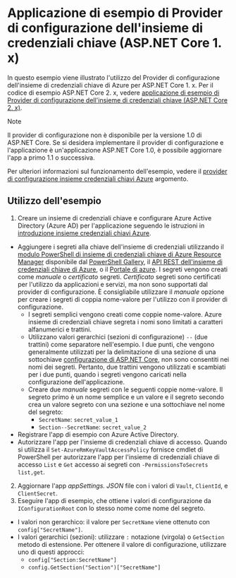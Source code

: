 # <a name="key-vault-configuration-provider-sample-application-aspnet-core-1x"></a>Applicazione di esempio di Provider di configurazione dell'insieme di credenziali chiave (ASP.NET Core 1. x)

In questo esempio viene illustrato l'utilizzo del Provider di configurazione dell'insieme di credenziali chiave di Azure per ASP.NET Core 1. x. Per il codice di esempio ASP.NET Core 2. x, vedere [applicazione di esempio di Provider di configurazione dell'insieme di credenziali chiave (ASP.NET Core 2. x)](https://github.com/aspnet/Docs/tree/master/aspnetcore/security/key-vault-configuration/samples/basic-sample/2.x).

> [!NOTE]
> Il provider di configurazione non è disponibile per la versione 1.0 di ASP.NET Core. Se si desidera implementare il provider di configurazione e l'applicazione è un'applicazione ASP.NET Core 1.0, è possibile aggiornare l'app a primo 1.1 o successiva.

Per ulteriori informazioni sul funzionamento dell'esempio, vedere il [provider di configurazione insieme credenziali chiavi Azure](xref:security/key-vault-configuration) argomento.

## <a name="using-the-sample"></a>Utilizzo dell'esempio
1. Creare un insieme di credenziali chiave e configurare Azure Active Directory (Azure AD) per l'applicazione seguendo le istruzioni in [introduzione insieme credenziali chiavi Azure](https://azure.microsoft.com/documentation/articles/key-vault-get-started/).
  * Aggiungere i segreti alla chiave dell'insieme di credenziali utilizzando il [modulo PowerShell di insieme di credenziali chiave di Azure Resource Manager](/powershell/module/azurerm.keyvault) disponibile dal [PowerShell Gallery](https://www.powershellgallery.com/packages/AzureRM.KeyVault), il [API REST dell'insieme di credenziali chiave di Azure](/rest/api/keyvault/), o il [Portale di azure](https://portal.azure.com/). I segreti vengono creati come *manuale* o *certificato* segreti. *Certificato* segreti sono certificati per l'utilizzo da applicazioni e servizi, ma non sono supportati dal provider di configurazione. È consigliabile utilizzare il *manuale* opzione per creare i segreti di coppia nome-valore per l'utilizzo con il provider di configurazione.
    * I segreti semplici vengono creati come coppie nome-valore. Azure insieme di credenziali chiave segreta i nomi sono limitati a caratteri alfanumerici e trattini.
    * Utilizzano valori gerarchici (sezioni di configurazione) `--` (due trattini) come separatore nell'esempio. I due punti, che vengono generalmente utilizzati per la delimitazione di una sezione di una sottochiave [configurazione di ASP.NET Core](xref:fundamentals/configuration/index), non sono consentiti nei nomi dei segreti. Pertanto, due trattini vengono utilizzati e scambiati per i due punti, quando i segreti vengono caricati nella configurazione dell'applicazione.
    * Creare due *manuale* segreti con le seguenti coppie nome-valore. Il segreto primo è un nome semplice e un valore e il segreto secondo crea un valore segreto con una sezione e una sottochiave nel nome del segreto:
      * `SecretName`: `secret_value_1`
      * `Section--SecretName`: `secret_value_2`
  * Registrare l'app di esempio con Azure Active Directory.
  * Autorizzare l'app per l'insieme di credenziali chiave di accesso. Quando si utilizza il `Set-AzureRmKeyVaultAccessPolicy` fornisce cmdlet di PowerShell per autorizzare l'app per l'insieme di credenziali chiave di accesso `List` e `Get` accesso ai segreti con `-PermissionsToSecrets list,get`.
2. Aggiornare l'app *appSettings. JSON* file con i valori di `Vault`, `ClientId`, e `ClientSecret`.
3. Eseguire l'app di esempio, che ottiene i valori di configurazione da `IConfigurationRoot` con lo stesso nome come nome del segreto.
  * I valori non gerarchico: il valore per `SecretName` viene ottenuto con `config["SecretName"]`.
  * I valori gerarchici (sezioni): utilizzare `:` notazione (virgola) o `GetSection` metodo di estensione. Per ottenere il valore di configurazione, utilizzare uno di questi approcci:
    * `config["Section:SecretName"]`
    * `config.GetSection("Section")["SecretName"]`
